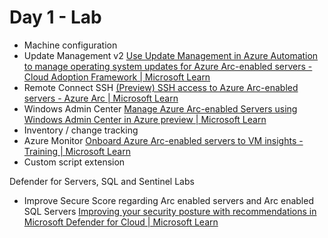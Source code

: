 # Day 1 - Lab

-   Machine configuration  
-   Update Management v2 [Use Update Management in Azure Automation to manage operating system updates for Azure Arc-enabled servers - Cloud Adoption Framework | Microsoft Learn](https://learn.microsoft.com/en-us/azure/cloud-adoption-framework/manage/hybrid/server/best-practices/arc-update-management)
-   Remote  Connect SSH [(Preview) SSH access to Azure Arc-enabled servers - Azure Arc | Microsoft Learn](https://learn.microsoft.com/en-us/azure/azure-arc/servers/ssh-arc-overview?tabs=azure-cli)
-   Windows Admin Center [Manage Azure Arc-enabled Servers using Windows Admin Center in Azure preview | Microsoft Learn](https://learn.microsoft.com/en-us/windows-server/manage/windows-admin-center/azure/manage-arc-hybrid-machines)
-   Inventory / change tracking
-   Azure Monitor [Onboard Azure Arc-enabled servers to VM insights - Training | Microsoft Learn](https://learn.microsoft.com/en-us/training/modules/monitor-azure-arc-enabled-servers/3-onboard-azure-arc-enabled-servers-to-vm-insights)
-   Custom script extension

Defender for Servers, SQL and Sentinel Labs
-   Improve Secure Score regarding Arc enabled servers and Arc enabled SQL Servers [Improving your security posture with recommendations in Microsoft Defender for Cloud | Microsoft Learn](https://learn.microsoft.com/en-us/azure/defender-for-cloud/review-security-recommendations)
